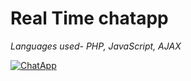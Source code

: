 # Real Time chatapp
*Languages used- PHP, JavaScript, AJAX*

[![ChatApp]()](https://drive.google.com/file/d/1BPo-T9em8sBednXy72rV-UKCy9-2q_W4/view?usp=sharing)

